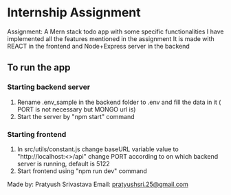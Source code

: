 # Internship Assignment
Assignment: A Mern stack todo app with some specific functionalities
I have implemented all the features mentioned in the assignment
It is made with REACT in the frontend and Node+Express server in the backend
## To run the app
### Starting backend server
1. Rename .env_sample in the backend folder to .env and fill the data in it ( PORT is not necessary but MONGO url is)
2. Start the server by "npm start" command

### Starting frontend 
1. In src/utils/constant.js change baseURL variable value to "http://localhost:<<PORT>>/api" change PORT according to on which backend server is running, default is 5122
2. Start frontend using "npm run dev" command

Made by: Pratyush Srivastava
Email: pratyushsri.25@gmail.com


